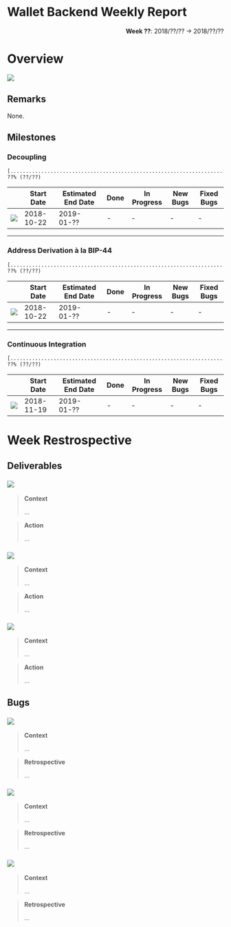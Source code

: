 # Wallet Backend Weekly Report 

<p align="right">
  <strong>Week ??</strong>: 2018/??/?? →  2018/??/??
</p>

# Overview

![](overview.png)

## Remarks

None.

## Milestones

###  Decoupling

```
[...............................................................................] ??% (??/??)
```

|                 | Start Date | Estimated End Date | Done  | In Progress | New Bugs | Fixed Bugs |
| -----           | -----      | -----              | ----- | -----       | -----    | -----      |
| ![][Decoupling] | 2018-10-22 | 2019-01-??         | -     | -           | -        | -          |

---

###  Address Derivation à la BIP-44

```
[...............................................................................] ??% (??/??)
```

|             | Start Date | Estimated End Date | Done  | In Progress | New Bugs | Fixed Bugs |
| -----       | -----      | -----              | ----- | -----       | -----    | -----      |
| ![][BIP-44] | 2018-10-22 | 2019-01-??         | -     | -           | -        | -          |

---

### Continuous Integration

```
[...............................................................................] ??% (??/??)
```

|         | Start Date | Estimated End Date | Done  | In Progress | New Bugs | Fixed Bugs |
| -----   | -----      | -----              | ----- | -----       | -----    | -----      |
| ![][CI] | 2018-11-19 | 2019-01-??         | -     | -           | -        | -          |


# Week Restrospective

## Deliverables

### ![][Decoupling] 

> **Context**  
>
> ...

> **Action**  
>
> ...

### ![][BIP-44] 

> **Context**  
>
> ...

> **Action**  
>
> ...

### ![][CI] 

> **Context**  
>
> ...

> **Action**  
>
> ...


## Bugs 

### ![][Decoupling] 

> **Context**  
>
> ...

> **Retrospective**  
> 
> ...

### ![][BIP-44] 

> **Context**  
>
> ...

> **Retrospective**  
> 
> ...

### ![][CI] 

> **Context**  
>
> ...

> **Retrospective**  
> 
> ...


[Decoupling]: https://img.shields.io/badge/-decoupling-%233498db.svg?style=flat-square
[BIP-44]: https://img.shields.io/badge/-BIP--44-%239b59b6.svg?style=flat-square
[CI]: https://img.shields.io/badge/-continuous%20integration-%232ecc71.svg?style=flat-square
[Release/2.0.0]: https://img.shields.io/badge/-release%202.0.0-%2e74c3c.svg?style=flat-square
